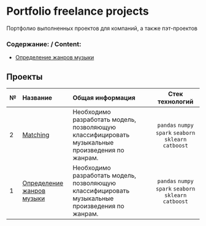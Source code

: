 # Portfolio freelance projects

Портфолио выполненных проектов для компаний, а также пэт-проектов

### Содержание: / Content:

   - [Определение жанров музыки](Music%20jenres)



## Проекты

|№| Название | Общая информация | Стек технологий |
|:---|:-------------------|:----------------------------------------------------------|:-----------:|
|2  |[Matching]()|Необходимо разработать модель, позволяющую классифицировать музыкальные произведения по жанрам.|`pandas` `numpy`  `spark` `seaborn` `sklearn` `catboost` |
|1  |[Определение жанров музыки](01-Music%20jenre)|Необходимо разработать модель, позволяющую классифицировать музыкальные произведения по жанрам.|`pandas` `numpy`  `spark` `seaborn` `sklearn` `catboost` |
